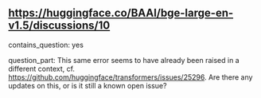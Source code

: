 ## https://huggingface.co/BAAI/bge-large-en-v1.5/discussions/10

contains_question: yes

question_part: This same error seems to have already been raised in a different context, cf. https://github.com/huggingface/transformers/issues/25296. Are there any updates on this, or is it still a known open issue?